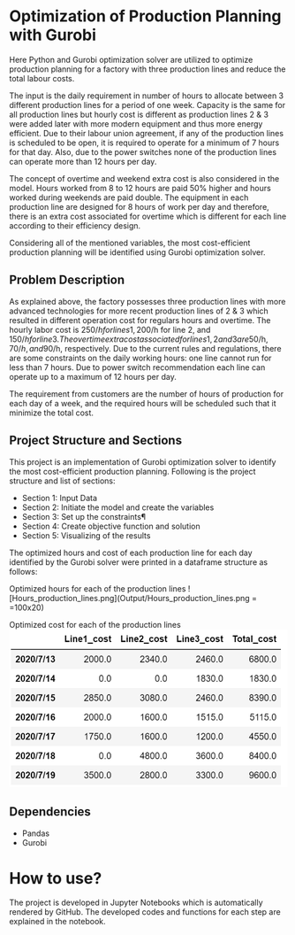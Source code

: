 # Optimization of Production Planning with Gurobi
Here Python and Gurobi optimization solver are utilized to optimize production planning for a factory with three production lines and reduce the total labour costs.

The input is the daily requirement in number of hours to allocate between 3 different production lines for a period of one week. Capacity is the same for all production lines but hourly cost is different as production lines 2 & 3 were added later with more modern equipment and thus more energy efficient. Due to their labour union agreement, if any of the production lines is scheduled to be open, it is required to operate for a minimum of 7 hours for that day. Also, due to the power switches none of the production lines can operate more than 12 hours per day.

The concept of overtime and weekend extra cost is also considered in the model. Hours worked from 8 to 12 hours are paid 50% higher and hours worked during weekends are paid double. The equipment in each production line are designed for 8 hours of work per day and therefore, there is an extra cost associated for overtime which is different for each line according to their efficiency design.

Considering all of the mentioned variables, the most cost-efficient production planning will be identified using Gurobi optimization solver.

## Problem Description

As explained above, the factory possesses three production lines with more advanced technologies for more recent production lines of 2 & 3 which resulted in different operation cost for regulars hours and overtime. The hourly labor cost is 250$/h for lines 1, 200$/h for line 2, and 150$/h for line 3. The overtime extra cost associated for lines 1, 2 and 3 are 50$/h, 70$/h, and 90$/h, respectively. Due to the current rules and regulations, there are some constraints on the daily working hours: one line cannot run for less than 7 hours. Due to power switch recommendation each line can operate up to a maximum of 12 hours per day.

The requirement from customers are the number of hours of production for each day of a week, and the required hours will be scheduled such that it minimize the total cost. 


## Project Structure and Sections

This project is an implementation of Gurobi optimization solver to identify the  most cost-efficient production planning. Following is the project structure and list of sections:

* Section 1: Input Data
* Section 2: Initiate the model and create the variables
* Section 3: Set up the constraints¶
* Section 4: Create objective function and solution
* Section 5: Visualizing of the results

The optimized hours and cost of each production line for each day identified by the Gurobi solver were printed in a dataframe structure as follows:

Optimized hours for each of the production lines
![Hours_production_lines.png](Output/Hours_production_lines.png = =100x20)

Optimized cost for each of the production lines
![Cost_production_lines.png](Output/Cost_production_lines.png)

## Dependencies
* Pandas
* Gurobi 


How to use?
===========
The project is developed in Jupyter Notebooks which is automatically rendered by GitHub. The developed codes and functions for each step are explained in the notebook.









